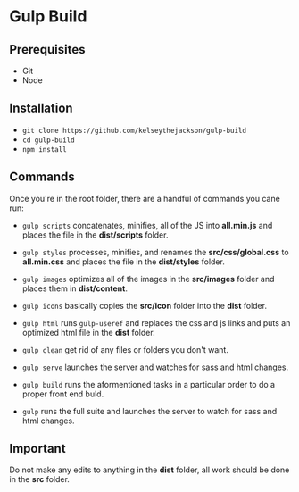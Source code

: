 # Gulp Build

## Prerequisites
* Git
* Node

## Installation
* `git clone https://github.com/kelseythejackson/gulp-build`
* `cd gulp-build`
* `npm install`

## Commands
Once you're in the root folder, there are a handful of commands you cane run:
* `gulp scripts` concatenates, minifies, all of the JS into **all.min.js** and places the file in the **dist/scripts** folder.

* `gulp styles` processes, minifies, and renames the **src/css/global.css** to  **all.min.css** and places the file in the **dist/styles** folder.

* `gulp images` optimizes all of the images in the **src/images** folder and places them in **dist/content**.

* `gulp icons` basically copies the **src/icon** folder into the **dist** folder.

* `gulp html` runs `gulp-useref` and replaces the css and js links and puts an optimized html file in the **dist** folder.

* `gulp clean` get rid of any files or folders you don't want.

* `gulp serve` launches the server and watches for sass and html changes.

* `gulp build` runs the aformentioned tasks in a particular order to do a proper front end buld.

* `gulp` runs the full suite and launches the server to watch for sass and html changes.

## Important
Do not make any edits to anything in the **dist** folder, all work should be done in the **src** folder.

